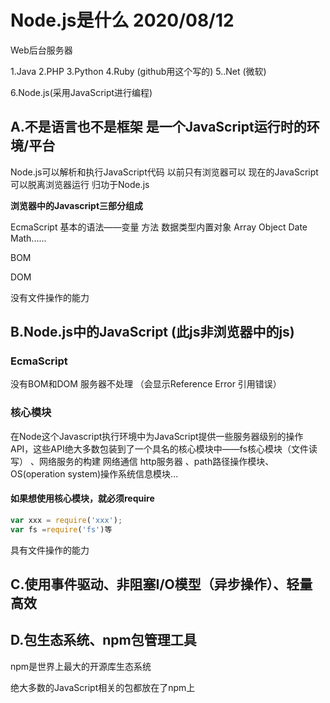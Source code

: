 # **Node.js是什么  2020/08/12**

Web后台服务器

1.Java  2.PHP  3.Python  4.Ruby (github用这个写的) 5..Net (微软)

6.Node.js(采用JavaScript进行编程)



## **A.不是语言也不是框架  是一个JavaScript运行时的环境/平台** 

Node.js可以解析和执行JavaScript代码 以前只有浏览器可以 现在的JavaScript可以脱离浏览器运行 归功于Node.js 



**浏览器中的Javascript三部分组成**

EcmaScript 基本的语法——变量 方法 数据类型内置对象 Array Object Date Math...... 

BOM

DOM

没有文件操作的能力



## **B.Node.js中的JavaScript**  (此js非浏览器中的js)

### EcmaScript

没有BOM和DOM 服务器不处理 （会显示Reference Error 引用错误）

### 核心模块

在Node这个Javascript执行环境中为JavaScript提供一些服务器级别的操作API，这些API绝大多数包装到了一个具名的核心模块中——fs核心模块（文件读写） 、网络服务的构建 网络通信 http服务器 、path路径操作模块、 OS(operation system)操作系统信息模块...

#### 如果想使用核心模块，就必须require

```javascript
var xxx = require('xxx');
var fs =require('fs')等
```

具有文件操作的能力





## **C.使用事件驱动、非阻塞I/O模型（异步操作）、轻量高效**



## **D.包生态系统、npm包管理工具**

npm是世界上最大的开源库生态系统

绝大多数的JavaScript相关的包都放在了npm上

